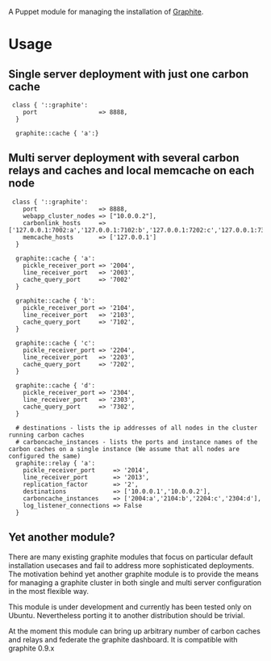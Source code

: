 A Puppet module for managing the installation of
[Graphite](http://graphite.wikidot.com/).

# Usage

## Single server deployment with just one carbon cache

```
 class { '::graphite':
    port                 => 8888,
  }

  graphite::cache { 'a':}
```

## Multi server deployment with several carbon relays and caches and local memcache on each node

```
 class { '::graphite':
    port                 => 8888,
    webapp_cluster_nodes => ["10.0.0.2"],
    carbonlink_hosts     => ['127.0.0.1:7002:a','127.0.0.1:7102:b','127.0.0.1:7202:c','127.0.0.1:7302:d'],
    memcache_hosts       => ['127.0.0.1']
  }

  graphite::cache { 'a':
    pickle_receiver_port => '2004',
    line_receiver_port   => '2003',
    cache_query_port     => '7002'
  }

  graphite::cache { 'b':
    pickle_receiver_port => '2104',
    line_receiver_port   => '2103',
    cache_query_port     => '7102',
  }

  graphite::cache { 'c':
    pickle_receiver_port => '2204',
    line_receiver_port   => '2203',
    cache_query_port     => '7202',
  }

  graphite::cache { 'd':
    pickle_receiver_port => '2304',
    line_receiver_port   => '2303',
    cache_query_port     => '7302',
  }

  # destinations - lists the ip addresses of all nodes in the cluster running carbon caches
  # carboncache_instances - lists the ports and instance names of the carbon caches on a single instance (We assume that all nodes are configured the same)
  graphite::relay { 'a':
    pickle_receiver_port     => '2014',
    line_receiver_port       => '2013',
    replication_factor       => '2',
    destinations             => ['10.0.0.1','10.0.0.2'],
    carboncache_instances    => ['2004:a','2104:b','2204:c','2304:d'],
    log_listener_connections => False
  }
```

## Yet another module?

There are many existing graphite modules that focus on particular default installation usecases and fail to address more sophisticated deployments. The motivation behind yet another graphite module is to provide the means for managing a graphite cluster in both single and multi server configuration in the most flexible way. 

This module is under development and currently has been tested only on Ubuntu. Nevertheless porting it to another distribution should be trivial.

At the moment this module can bring up arbitrary number of carbon caches and relays and federate the graphite dashboard. It is compatible with graphite 0.9.x

